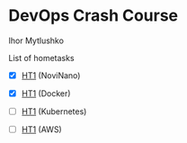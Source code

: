 # DevOps Crash Course
Ihor Mytlushko

List of hometasks 
- [x] <a href="https://github.com/cur1osityay/devops-ssit-ht1/tree/main/HT1%20-%20NoviNano">HT1</a> (NoviNano)
- [x] <a href="https://github.com/cur1osityay/devops-ssit-ht1/tree/main/HT2%20-%20DOCKER">HT1</a> (Docker)
- [ ] <a href="https://github.com/cur1osityay/devops-ssit-ht1/tree/main/HT3%20-%20Kubernetes">HT1</a> (Kubernetes)
- [ ] <a href="https://github.com/cur1osityay/devops-ssit-ht1/tree/main/HT4%20-%20AWS">HT1</a> (AWS)


